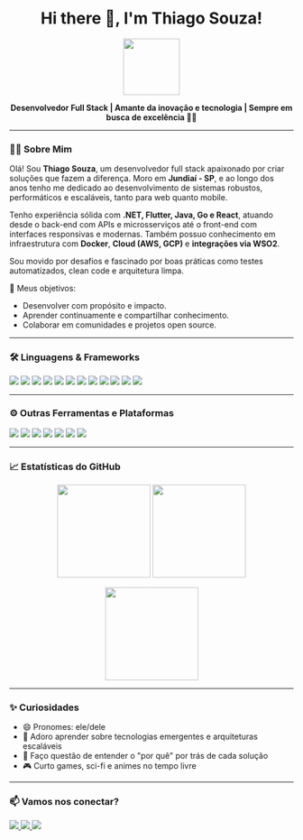 <h1 align="center">Hi there 👋, I'm Thiago Souza!</h1>

<p align="center">
  <img src="https://media.giphy.com/media/QssGEmpkyEOhBCb7e1/giphy.gif" width="100px">
</p>

<p align="center">
  <b>Desenvolvedor Full Stack | Amante da inovação e tecnologia | Sempre em busca de excelência 👨‍💻</b>
</p>

---

### 👨‍💻 Sobre Mim

Olá! Sou **Thiago Souza**, um desenvolvedor full stack apaixonado por criar soluções que fazem a diferença. Moro em **Jundiaí - SP**, e ao longo dos anos tenho me dedicado ao desenvolvimento de sistemas robustos, performáticos e escaláveis, tanto para web quanto mobile.

Tenho experiência sólida com **.NET, Flutter, Java, Go e React**, atuando desde o back-end com APIs e microsserviços até o front-end com interfaces responsivas e modernas. Também possuo conhecimento em infraestrutura com **Docker**, **Cloud (AWS, GCP)** e **integrações via WSO2**.

Sou movido por desafios e fascinado por boas práticas como testes automatizados, clean code e arquitetura limpa.

🎯 Meus objetivos:
- Desenvolver com propósito e impacto.
- Aprender continuamente e compartilhar conhecimento.
- Colaborar em comunidades e projetos open source.

---

### 🛠️ Linguagens & Frameworks

<p>
  <img src="https://img.shields.io/badge/C%23-68217A?style=for-the-badge&logo=c-sharp&logoColor=white"/>
  <img src="https://img.shields.io/badge/.NET-512BD4?style=for-the-badge&logo=dotnet&logoColor=white"/>
  <img src="https://img.shields.io/badge/Flutter-02569B?style=for-the-badge&logo=flutter&logoColor=white"/>
  <img src="https://img.shields.io/badge/Dart-0175C2?style=for-the-badge&logo=dart&logoColor=white"/>
  <img src="https://img.shields.io/badge/Java-ED8B00?style=for-the-badge&logo=java&logoColor=white"/>
  <img src="https://img.shields.io/badge/Spring_Boot-6DB33F?style=for-the-badge&logo=spring-boot&logoColor=white"/>
  <img src="https://img.shields.io/badge/Go-00ADD8?style=for-the-badge&logo=go&logoColor=white"/>
  <img src="https://img.shields.io/badge/HTML5-E34F26?style=for-the-badge&logo=html5&logoColor=white"/>
  <img src="https://img.shields.io/badge/CSS3-1572B6?style=for-the-badge&logo=css3&logoColor=white"/>
  <img src="https://img.shields.io/badge/JavaScript-F7DF1E?style=for-the-badge&logo=javascript&logoColor=black"/>
  <img src="https://img.shields.io/badge/React-20232A?style=for-the-badge&logo=react&logoColor=61DAFB"/>
  <img src="https://img.shields.io/badge/Chakra%20UI-319795?style=for-the-badge&logo=chakra-ui&logoColor=white"/>
</p>

---

### ⚙️ Outras Ferramentas e Plataformas

<p>
  <img src="https://img.shields.io/badge/AWS-232F3E?style=for-the-badge&logo=amazon-aws&logoColor=white"/>
  <img src="https://img.shields.io/badge/GCP-4285F4?style=for-the-badge&logo=google-cloud&logoColor=white"/>
  <img src="https://img.shields.io/badge/WSO2-FF8300?style=for-the-badge&logo=wso2&logoColor=white"/>
  <img src="https://img.shields.io/badge/Docker-2496ED?style=for-the-badge&logo=docker&logoColor=white"/>
  <img src="https://img.shields.io/badge/Git-F05032?style=for-the-badge&logo=git&logoColor=white"/>
  <img src="https://img.shields.io/badge/GitHub-181717?style=for-the-badge&logo=github&logoColor=white"/>
  <img src="https://img.shields.io/badge/Postman-FF6C37?style=for-the-badge&logo=postman&logoColor=white"/>
</p>

---

### 📈 Estatísticas do GitHub

<p align="center">
  <img src="https://github-readme-stats.vercel.app/api?username=DevThiagoSouza&show_icons=true&theme=radical&hide=issues" height="165"/>
  <img src="https://github-readme-stats.vercel.app/api/top-langs/?username=DevThiagoSouza&layout=compact&theme=radical" height="165"/>
</p>
<p align="center">
  <img src="https://github-readme-streak-stats.herokuapp.com/?user=DevThiagoSouza&theme=radical" height="165"/>
</p>

---

### ✨ Curiosidades

- 😄 Pronomes: ele/dele  
- 🚀 Adoro aprender sobre tecnologias emergentes e arquiteturas escaláveis  
- 🧠 Faço questão de entender o "por quê" por trás de cada solução  
- 🎮 Curto games, sci-fi e animes no tempo livre  

---

### 📫 Vamos nos conectar?

<p align="left">
  <a href="https://www.linkedin.com/in/thiago-souza-692a94145/" target="_blank">
    <img src="https://img.shields.io/badge/LinkedIn-0A66C2?style=for-the-badge&logo=linkedin&logoColor=white"/>
  </a>
  <a href="mailto:thiagu0101@gmail.com">
    <img src="https://img.shields.io/badge/Gmail-D14836?style=for-the-badge&logo=gmail&logoColor=white"/>
  </a>
  <a href="https://github.com/DevThiagoSouza">
    <img src="https://img.shields.io/badge/GitHub-181717?style=for-the-badge&logo=github&logoColor=white"/>
  </a>
</p>

